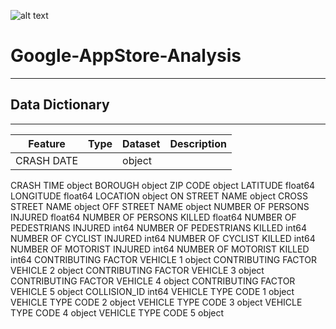 ![alt text](https://mir-s3-cdn-cf.behance.net/project_modules/disp/8b93f493218525.5e5f30f54914e.gif)
# Google-AppStore-Analysis

---
## Data Dictionary
---
|Feature|Type|Dataset|Description|
|---|---|---|---|
|CRASH DATE|                        |object|
CRASH TIME                        object
BOROUGH                           object
ZIP CODE                          object
LATITUDE                         float64
LONGITUDE                        float64
LOCATION                          object
ON STREET NAME                    object
CROSS STREET NAME                 object
OFF STREET NAME                   object
NUMBER OF PERSONS INJURED        float64
NUMBER OF PERSONS KILLED         float64
NUMBER OF PEDESTRIANS INJURED      int64
NUMBER OF PEDESTRIANS KILLED       int64
NUMBER OF CYCLIST INJURED          int64
NUMBER OF CYCLIST KILLED           int64
NUMBER OF MOTORIST INJURED         int64
NUMBER OF MOTORIST KILLED          int64
CONTRIBUTING FACTOR VEHICLE 1     object
CONTRIBUTING FACTOR VEHICLE 2     object
CONTRIBUTING FACTOR VEHICLE 3     object
CONTRIBUTING FACTOR VEHICLE 4     object
CONTRIBUTING FACTOR VEHICLE 5     object
COLLISION_ID                       int64
VEHICLE TYPE CODE 1               object
VEHICLE TYPE CODE 2               object
VEHICLE TYPE CODE 3               object
VEHICLE TYPE CODE 4               object
VEHICLE TYPE CODE 5               object
